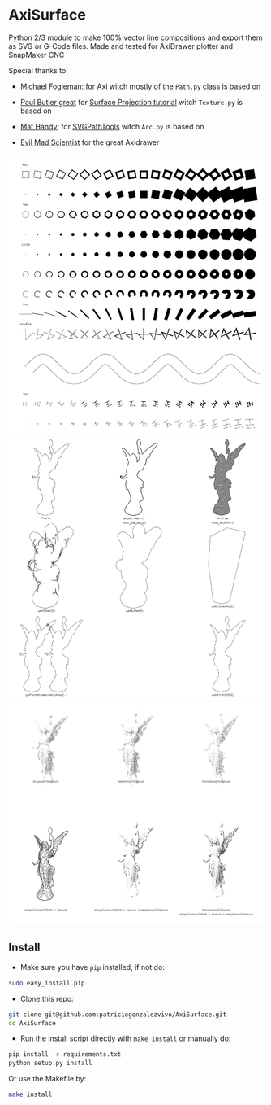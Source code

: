 # AxiSurface

Python 2/3 module to make 100% vector line compositions and export them as SVG or G-Code files. Made and tested for AxiDrawer plotter and SnapMaker CNC

Special thanks to:

 * [Michael Fogleman](https://www.michaelfogleman.com/): for [Axi](https://github.com/fogleman/axi) witch mostly of the `Path.py` class is based on

 * [Paul Butler great](https://paulbutler.org/) for [Surface Projection tutorial](https://bitaesthetics.com/posts/surface-projection.html) witch `Texture.py` is based on

 * [Mat Handy](https://github.com/mathandy): for [SVGPathTools](https://github.com/mathandy/svgpathtools/) witch `Arc.py` is based on

 * [Evil Mad Scientist](https://www.evilmadscientist.com/) for the great Axidrawer


![00](examples/elements.png)
![01](examples/polyline.png)
![02](examples/image.png)


## Install

* Make sure you have `pip` installed, if not do:

```bash
sudo easy_install pip
``` 

* Clone this repo:

```bash
git clone git@github.com:patriciogonzalezvivo/AxiSurface.git
cd AxiSurface
```

* Run the install script directly with `make install` or manually do:

```bash
pip install -r requirements.txt
python setup.py install
```

Or use the Makefile by:

```bash
make install
```